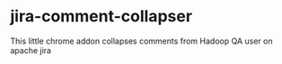 # jira-comment-collapser
This little chrome addon collapses comments from Hadoop QA user on apache jira
